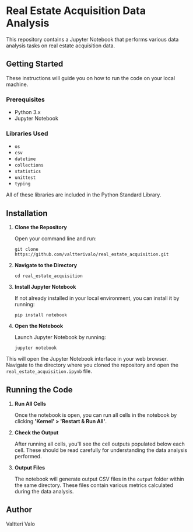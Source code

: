 # Real Estate Acquisition Data Analysis

This repository contains a Jupyter Notebook that performs various data analysis tasks on real estate acquisition data.

## Getting Started

These instructions will guide you on how to run the code on your local machine.

### Prerequisites

- Python 3.x
- Jupyter Notebook

### Libraries Used

- `os`
- `csv`
- `datetime`
- `collections`
- `statistics`
- `unittest`
- `typing`

All of these libraries are included in the Python Standard Library.

## Installation

1. **Clone the Repository**

   Open your command line and run:
   ```
   git clone https://github.com/valtterivalo/real_estate_acquisition.git

2. **Navigate to the Directory**
    
    ```
   cd real_estate_acquisition
   
3. **Install Jupyter Notebook**

    If not already installed in your local environment, you can install it by running:
   ```
   pip install notebook
   
4. **Open the Notebook**

    Launch Jupyter Notebook by running:
    ```
   jupyter notebook
   
This will open the Jupyter Notebook interface in your web browser. Navigate to the directory where you cloned the repository and open the `real_estate_acquisition.ipynb` file.

## Running the Code

1. **Run All Cells**
    
    Once the notebook is open, you can run all cells in the notebook by clicking **'Kernel' > 'Restart & Run All'**.

2. **Check the Output**

   After running all cells, you'll see the cell outputs populated below each cell. These should be read carefully for understanding the data analysis performed.

3. **Output Files**

   The notebook will generate output CSV files in the `output` folder within the same directory. These files contain various metrics calculated during the data analysis.

## Author
Valtteri Valo
